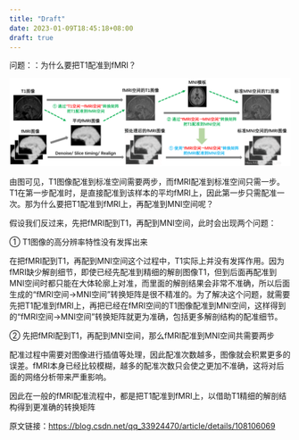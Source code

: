 ```yaml
---
title: "Draft"
date: 2023-01-09T18:45:18+08:00
draft: true
---
```


问题：：为什么要把T1配准到fMRI？


![fmri_T1_registration](/content/afni/images/fmri_T1_registration.png)

由图可见，T1图像配准到标准空间需要两步，而fMRI配准到标准空间只需一步。T1在第一步配准时，是直接配准到该样本的平均fMRI上，因此第一步只需配准一次。那为什么要把T1配准到fMRI上，再配准到MNI空间呢？

假设我们反过来，先把fMRI配到T1，再配到MNI空间，此时会出现两个问题：

① T1图像的高分辨率特性没有发挥出来

在把fMRI配到T1，再配到MNI空间这个过程中，T1实际上并没有发挥作用。因为fMRI缺少解剖细节，即使已经先配准到精细的解剖图像T1，但到后面再配准到MNI空间时都只能在大体轮廓上对准，而里面的解剖结果会非常不准确，所以后面生成的“fMRI空间→MNI空间”转换矩阵是很不精准的。为了解决这个问题，就需要先把T1配准到fMRI上，再把已经在fMRI空间的T1图像配准到MNI空间，这样得到的“fMRI空间→MNI空间”转换矩阵就更为准确，包括更多解剖结构的配准细节。

② 先把fMRI配到T1，再配到MNI空间，那么fMRI配准到MNI空间共需要两步

配准过程中需要对图像进行插值等处理，因此配准次数越多，图像就会积累更多的误差。fMRI本身已经比较模糊，越多的配准次数只会使之更加不准确，这将对后面的网络分析带来严重影响。

因此在一般的fMRI配准流程中，都是把T1配准到fMRI上，以借助T1精细的解剖结构得到更准确的转换矩阵


原文链接：https://blog.csdn.net/qq_33924470/article/details/108106069